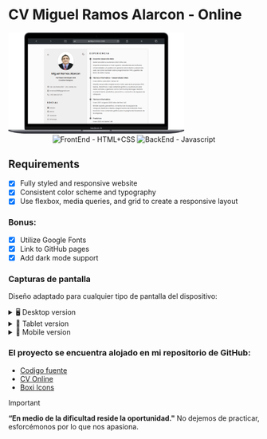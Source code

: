 # CV Miguel Ramos Alarcon - Online

<img src="desktop-mr.png" alt="CV-MiguelRamosAlarcon" style="max-width: 70%; height: auto;">

<div align="center">
  <img src="https://img.shields.io/badge/FrontEnd-HTML%2BCSS-yellow" alt="FrontEnd - HTML+CSS">
  <img src="https://img.shields.io/badge/BackEnd-Javascript-orange" alt="BackEnd - Javascript">
</div>

## Requirements
- [x] Fully styled and responsive website
- [x] Consistent color scheme and typography
- [x] Use flexbox, media queries, and grid to create a responsive layout

### Bonus:

- [x] Utilize Google Fonts
- [x] Link to GitHub pages
- [x] Add dark mode support

### Capturas de pantalla

Diseño adaptado para cualquier tipo de pantalla del dispositivo:

<details>
    <summary>🖥️ Desktop version</summary>

![](desktop-mr.png)
</details>

<details>
    <summary>📱 Tablet version</summary>
<img src="tablet.png" width="300" height="auto">
![](tablet.png)
</details>
<details>
    <summary>📱 Mobile version</summary>

![](celular.png)
</details>

### El proyecto se encuentra alojado en mi repositorio de GitHub:

- [Codigo fuente]()
- [CV Online](https://miguelramosalarcon.github.io/CV-Miguel-Ramos-Alarcon/)
- [Boxi Icons](https://boxicons.com/)

> [!IMPORTANT]
> **“En medio de la dificultad reside la oportunidad."** No dejemos de practicar, esforcémonos por lo que nos apasiona.
